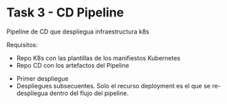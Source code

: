# Task 3 - CD Pipeline

Pipeline de CD que despliegua infraestructura k8s

Requisitos:
- Repo K8s con las plantillas de los manifiestos Kubernetes
- Repo CD con los artefactos del Pipeline

* Primer despliegue
* Despliegues subsecuentes. Solo el recurso deployment es el que se re-despliegua dentro del
  flujo del pipeline.
